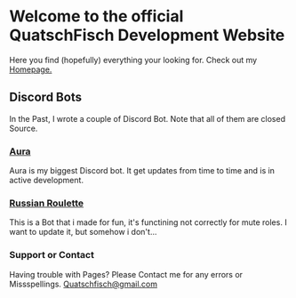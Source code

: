 # Welcome to the official QuatschFisch Development Website

Here you find (hopefully) everything your looking for. 
Check out my <a href="https://quatschFisch.tk/" target="_blank"  title="HomePage">Homepage.</a>


## Discord Bots

In the Past, I wrote a couple of Discord Bot. Note that all of them are closed Source. 

### <a href="https://discordapp.com/api/oauth2/authorize?client_id=665962875977990154&permissions=275149942006&scope=bot" target="_blank"  title="Aura invite link">Aura</a>
Aura is my biggest Discord bot. It get updates from time to time and is in active development.
###  <a href="https://discord.com/oauth2/authorize?client_id=736191454384226355&permissions=268528710&scope=bot" target="_blank"  title="Russian Roulett invite link">Russian Roulette</a>
This is a Bot that i made for fun, it's functining not correctly for mute roles. I want to update it, but somehow i don't... 





### Support or Contact

Having trouble with Pages? Please Contact me for any errors or Missspellings. 
Quatschfisch@gmail.com

